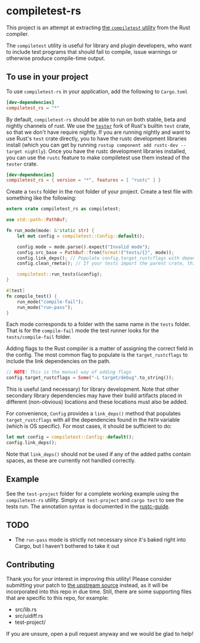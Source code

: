 compiletest-rs
==============

This project is an attempt at extracting [the `compiletest` utility][upstream]
from the Rust compiler.

The `compiletest` utility is useful for library and plugin developers, who want
to include test programs that should fail to compile, issue warnings or
otherwise produce compile-time output.

To use in your project
----------------------
To use `compiletest-rs` in your application, add the following to `Cargo.toml`

```toml
[dev-dependencies]
compiletest_rs = "*"
```

By default, `compiletest-rs` should be able to run on both stable, beta and
nightly channels of rust. We use the [`tester`](tester) fork of Rust's builtin
`test` crate, so that we don't have require nightly. If you are running nightly
and want to use Rust's `test` crate directly, you to have the rustc development
libraries install (which you can get by running `rustup component add rustc-dev
--target nightly`). Once you have the rustc development libraries installed, you
can use the `rustc` feature to make compiletest use them instead of the `tester`
crate.

```toml
[dev-dependencies]
compiletest_rs = { version = "*", features = [ "rustc" ] }
```

Create a `tests` folder in the root folder of your project. Create a test file
with something like the following:

```rust
extern crate compiletest_rs as compiletest;

use std::path::PathBuf;

fn run_mode(mode: &'static str) {
    let mut config = compiletest::Config::default();

    config.mode = mode.parse().expect("Invalid mode");
    config.src_base = PathBuf::from(format!("tests/{}", mode));
    config.link_deps(); // Populate config.target_rustcflags with dependencies on the path
    config.clean_rmeta(); // If your tests import the parent crate, this helps with E0464

    compiletest::run_tests(&config);
}

#[test]
fn compile_test() {
    run_mode("compile-fail");
    run_mode("run-pass");
}

```

Each mode corresponds to a folder with the same name in the `tests` folder. That
is for the `compile-fail` mode the test runner looks for the
`tests/compile-fail` folder.

Adding flags to the Rust compiler is a matter of assigning the correct field in
the config. The most common flag to populate is the
`target_rustcflags` to include the link dependencies on the path.

```rust
// NOTE! This is the manual way of adding flags
config.target_rustcflags = Some("-L target/debug".to_string());
```

This is useful (and necessary) for library development. Note that other
secondary library dependencies may have their build artifacts placed in
different (non-obvious) locations and these locations must also be
added.

For convenience, `Config` provides a `link_deps()` method that
populates `target_rustcflags` with all the dependencies found in the
`PATH` variable (which is OS specific). For most cases, it should be
sufficient to do:

```rust
let mut config = compiletest::Config::default();
config.link_deps();
```

Note that `link_deps()` should not be used if any of the added paths contain
spaces, as these are currently not handled correctly.

Example
-------
See the `test-project` folder for a complete working example using the
`compiletest-rs` utility. Simply `cd test-project` and `cargo test` to see the
tests run. The annotation syntax is documented in the [rustc-guide][tests].

TODO
----
 - The `run-pass` mode is strictly not necessary since it's baked right into
   Cargo, but I haven't bothered to take it out

Contributing
------------

Thank you for your interest in improving this utility! Please consider
submitting your patch to [the upstream source][src] instead, as it will
be incorporated into this repo in due time. Still, there are some supporting
files that are specific to this repo, for example:

- src/lib.rs
- src/uidiff.rs
- test-project/

If you are unsure, open a pull request anyway and we would be glad to help!


[upstream]: https://github.com/rust-lang/rust/tree/master/src/tools/compiletest
[src]: https://github.com/rust-lang/rust/tree/master/src/tools/compiletest/src
[tests]: https://rust-lang.github.io/rustc-guide/tests/adding.html#header-commands-configuring-rustc
[tester]: https://crates.io/crates/tester
